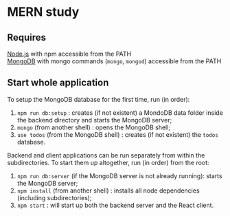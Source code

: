# MERN study

## Requires

[Node.js](https://nodejs.org) with npm accessible from the PATH  
[MongoDB](https://docs.mongodb.com/manual/administration/install-community/) with mongo commands (`mongo`, `mongod`) accessible from the PATH

## Start whole application

To setup the MongoDB database for the first time, run (in order):

1. `npm run db:setup` : creates (if not existent) a MondoDB data folder inside the backend directory and starts the MongoDB server;
2. `mongo` (from another shell) : opens the MongoDB shell;
3. `use todos` (from the MongoDB shell) : creates (if not existent) the `todos` database.

Backend and client applications can be run separately from within the subdirectories.
To start them up altogether, run (in order) from the root:

1. `npm run db:server` (if the MongoDB server is not already running): starts the MongoDB server;
2. `npm install` (from another shell) : installs all node dependencies (including subdirectories);
3. `npm start` : will start up both the backend server and the React client.
